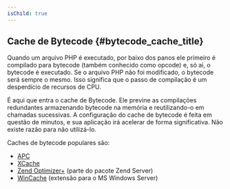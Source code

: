 ```yaml
---
isChild: true
---
```


## Cache de Bytecode {#bytecode_cache_title}

Quando um arquivo PHP é executado, por baixo dos panos ele primeiro é compilado para bytecode (também conhecido como opcode) e, só aí, o bytecode é executado.
Se o arquivo PHP não foi modificado, o bytecode será sempre o mesmo. Isso significa que o passo de compilação é um desperdício de recursos de CPU.

É aqui que entra o cache de Bytecode. Ele previne as compilações redundantes armazenando bytecode na memória e reutilizando-o em chamadas sucessivas.
A configuração do cache de bytecode é feita em questão de minutos, e sua aplicação irá acelerar de forma significativa. Não existe razão para não utilizá-lo.

Caches de bytecode populares são:

* [APC](http://php.net/manual/en/book.apc.php)
* [XCache](http://xcache.lighttpd.net/)
* [Zend Optimizer+](http://www.zend.com/products/server/) (parte do pacote Zend Server)
* [WinCache](http://www.iis.net/download/wincacheforphp) (extensão para o MS Windows Server)
